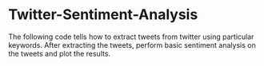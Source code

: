 # Twitter-Sentiment-Analysis
The following code tells how to extract tweets from twitter using particular keywords. 
After extracting the tweets, perform basic sentiment analysis on the tweets and plot the results. 
